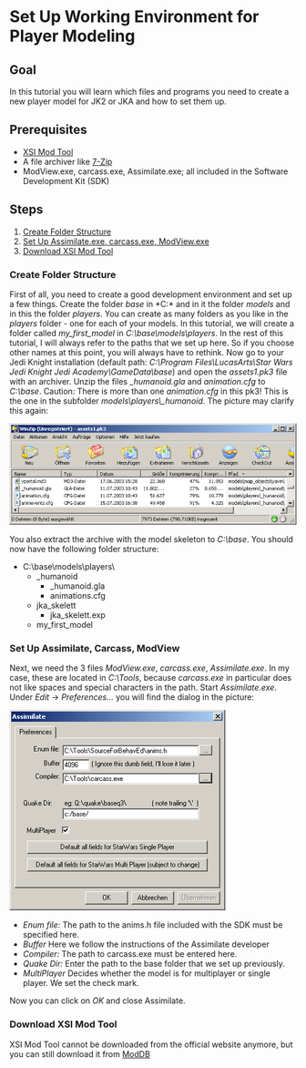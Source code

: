 # Set Up Working Environment for Player Modeling

## Goal

In this tutorial you will learn which files and programs you need to create a new player model for JK2 or JKA and how to set them up.

## Prerequisites

- [XSI Mod Tool](https://www.moddb.com/downloads/autodesk-softimage-mod-tool-75)
- A file archiver like [7-Zip](http://www.7-zip.org/)
- ModView.exe, carcass.exe, Assimilate.exe; all included in the Software Development Kit (SDK)

## Steps

1. [Create Folder Structure](#create-folder-structure)
2. [Set Up Assimilate.exe, carcass.exe, ModView.exe](#set-up-assimilate-carcass-modview)
3. [Download XSI Mod Tool](#download-xsi-mod-tool)

### Create Folder Structure

First of all, you need to create a good development environment and set up a few things. Create the folder *base* in *C:\* and in it the folder *models* and in this the folder *players*. You can create as many folders as you like in the *players* folder - one for each of your models. In this tutorial, we will create a folder called *my_first_model* in *C:\base\models\players*. In the rest of this tutorial, I will always refer to the paths that we set up here. So if you choose other names at this point, you will always have to rethink. Now go to your Jedi Knight installation (default path: *C:\Program Files\LucasArts\Star Wars Jedi Knight Jedi Academy\GameData\base*) and open the *assets1.pk3* file with an archiver. Unzip the files *_humanoid.gla* and *animation.cfg* to *C:\base*. Caution: There is more than one *animation.cfg* in this pk3! This is the one in the subfolder *models\players\\_humanoid*. The picture may clarify this again:

![The image shows the section with the animation.cfg from the pk3 opened with Winzip](winzip-assets1-pk3.png)

You also extract the archive with the model skeleton to *C:\base*. You should now have the following folder structure:

- C:\base\models\players\
  - _humanoid
    - _humanoid.gla
    - animations.cfg
  - jka_skelett
    - jka_skelett.exp
  - my_first_model

### Set Up Assimilate, Carcass, ModView

Next, we need the 3 files *ModView.exe*, *carcass.exe*, *Assimilate.exe*. In my case, these are located in *C:\Tools*, because *carcass.exe* in particular does not like spaces and special characters in the path. Start *Assimilate.exe*. Under *Edit* -> *Preferences...* you will find the dialog in the picture:

![The picture shows a dialog window with which you can set up Assimilate.exe](assimilate.png)

- *Enum file:* The path to the anims.h file included with the SDK must be specified here.
- *Buffer* Here we follow the instructions of the Assimilate developer
- *Compiler:* The path to carcass.exe must be entered here.
- *Quake Dir:* Enter the path to the base folder that we set up previously.
- *MultiPlayer* Decides whether the model is for multiplayer or single player. We set the check mark.

Now you can click on *OK* and close Assimilate.

### Download XSI Mod Tool

XSI Mod Tool cannot be downloaded from the official website anymore, but you can still download it from [ModDB](https://www.moddb.com/downloads/autodesk-softimage-mod-tool-75)
